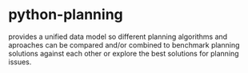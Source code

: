 # python-planning
provides a unified data model so different planning algorithms and aproaches can be compared and/or combined to benchmark planning solutions against each other or explore the best solutions for planning issues.
